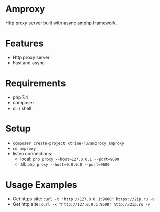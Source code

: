 # Amproxy
Http proxy server built with async amphp framework.

# Features
- Http proxy server
- Fast and async

# Requirements
- php 7.4
- composer
- cli / shell

# Setup
- `composer create-project xtrime-ru/amproxy amproxy`
- `cd amproxy`
- listen connections:
    - local: `php proxy --host=127.0.0.1 --port=9600`
    - all: `php proxy --host=0.0.0.0 --port=9600`

# Usage Examples
- Get https site: `curl -x "http://127.0.0.1:9600" https://2ip.ru -v`
- Get http site: `curl -x "http://127.0.0.1:9600" http://2ip.ru -v`

